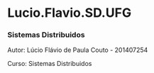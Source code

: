 # Lucio.Flavio.SD.UFG

### Sistemas Distribuidos

Autor: Lúcio Flávio de Paula Couto - 201407254

Curso: Sistemas Distribuidos
